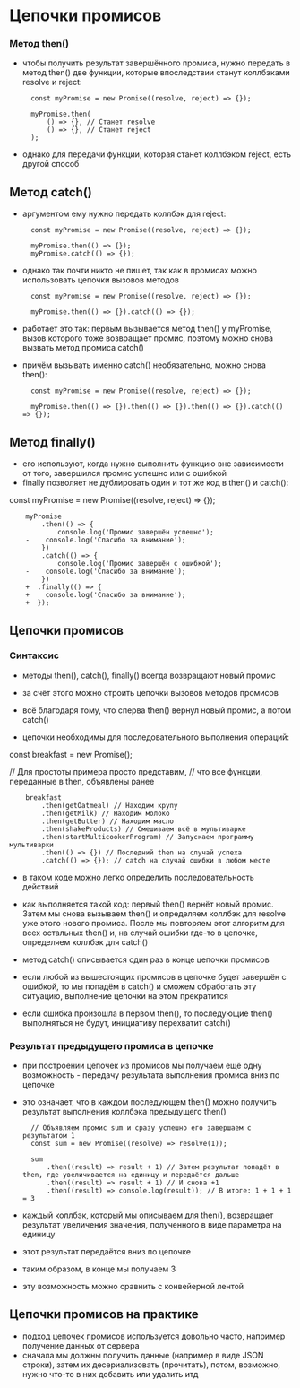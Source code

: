 # Цепочки промисов #

### Метод then() ###

* чтобы получить результат завершённого промиса, нужно передать в метод then() две функции, которые впоследствии станут коллбэками resolve и reject:

		const myPromise = new Promise((resolve, reject) => {});

		myPromise.then(
			() => {}, // Станет resolve
			() => {}, // Станет reject
		);

* однако для передачи функции, которая станет коллбэком reject, есть другой способ

## Метод catch() ##

* аргументом ему нужно передать коллбэк для reject:

		const myPromise = new Promise((resolve, reject) => {});

		myPromise.then(() => {});
		myPromise.catch(() => {});

* однако так почти никто не пишет, так как в промисах можно использовать цепочки вызовов методов

		const myPromise = new Promise((resolve, reject) => {});

		myPromise.then(() => {}).catch(() => {});

* работает это так: первым вызывается метод then() у myPromise, вызов которого тоже возвращает промис, поэтому можно снова вызвать метод промиса catch()
* причём вызывать именно catch() необязательно, можно снова then():

		const myPromise = new Promise((resolve, reject) => {});

		myPromise.then(() => {}).then(() => {}).then(() => {}).catch(() => {});


## Метод finally() ##

* его используют, когда нужно выполнить функцию вне зависимости от того, завершился промис успешно или с ошибкой
* finally позволяет не дублировать один и тот же код в then() и catch():

const myPromise = new Promise((resolve, reject) => {});

		myPromise
			.then(() => {
				console.log('Промис завершён успешно');
		-    console.log('Спасибо за внимание');
			})
			.catch(() => {
				console.log('Промис завершён с ошибкой');
		-    console.log('Спасибо за внимание');
			})
		+  .finally(() => {
		+    console.log('Спасибо за внимание');
		+  });


## Цепочки промисов ##

### Синтаксис ###

* методы then(), catch(), finally() всегда возвращают новый промис
* за счёт этого можно строить цепочки вызовов методов промисов
* всё благодаря тому, что сперва then() вернул новый промис, а потом catch()

* цепочки необходимы для последовательного выполнения операций:

const breakfast = new Promise();

// Для простоты примера просто представим,
// что все функции, переданные в then, объявлены ранее

		breakfast
			.then(getOatmeal) // Находим крупу
			.then(getMilk) // Находим молоко
			.then(getButter) // Находим масло
			.then(shakeProducts) // Смешиваем всё в мультиварке
			.then(startMulticookerProgram) // Запускаем программу мультиварки
			.then(() => {}) // Последний then на случай успеха
			.catch(() => {}); // catch на случай ошибки в любом месте

* в таком коде можно легко определить последовательность действий
* как выполняется такой код:
первый then() вернёт новый промис. Затем мы снова вызываем then() и определяем коллбэк для resolve уже этого нового промиса. После мы повторяем этот алгоритм для всех остальных then() и, на случай ошибки где-то в цепочке, определяем коллбэк для catch()

* метод catch() описывается один раз в конце цепочки промисов
* если любой из вышестоящих промисов в цепочке будет завершён с ошибкой, то мы попадём в catch() и сможем обработать эту ситуацию, выполнение цепочки на этом прекратится
* если ошибка произошла в первом then(), то последующие then() выполняться не будут, инициативу перехватит catch()


### Результат предыдущего промиса в цепочке ###

* при построении цепочек из промисов мы получаем ещё одну возможность - передачу результата выполнения промиса вниз по цепочке
* это означает, что в каждом последующем then() можно получить результат выполнения коллбэка предыдущего then()

		// Объявляем промис sum и сразу успешно его завершаем с результатом 1
		const sum = new Promise((resolve) => resolve(1));

		sum
			.then((result) => result + 1) // Затем результат попадёт в then, где увеличивается на единицу и передаётся дальше
			.then((result) => result + 1) // И снова +1
			.then((result) => console.log(result)); // В итоге: 1 + 1 + 1 = 3

* каждый коллбэк, который мы описываем для then(), возвращает результат увеличения значения, полученного в виде параметра на единицу
* этот результат передаётся вниз по цепочке
* таким образом, в конце мы получаем 3
* эту возможность можно сравнить с конвейерной лентой


## Цепочки промисов на практике ##

* подход цепочек промисов используется довольно часто, например получение данных от сервера
* сначала мы должны получить данные (например в виде JSON строки), затем их десериализовать (прочитать), потом, возможно, нужно что-то в них добавить или удалить итд